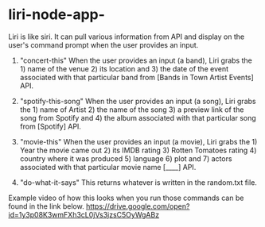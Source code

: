 # liri-node-app-

Liri is like siri. It can pull various information from API and display on the user's command prompt when the user provides an input. 

1. "concert-this" 
    When the user provides an input (a band), Liri grabs the 1) name of the venue 2) its location and 3) the date of the event associated with that particular band from [Bands in Town Artist Events] API.
    
2. "spotify-this-song"
   When the user provides an input (a song), Liri grabs the 1) name of Artist 2) the name of the song 3) a preview link of the song from Spotify and 4) the album associated with that particular song from [Spotify] API.

3. "movie-this"
   When the user provides an input (a movie), Liri grabs the 1) Year the movie came out 2) its IMDB rating 3) Rotten Tomatoes rating 4) country where it was produced 5) language 6) plot and 7) actors associated with that particular movie name [____] API.

4. "do-what-it-says"
    This returns whatever is written in the random.txt file. 
    
Example video of how this looks when you run those commands can be found in the link below. 
https://drive.google.com/open?id=1y3p08K3wmFXh3cL0jVs3jzsC5OyWgABz

